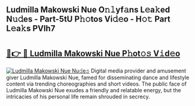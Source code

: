 ## Ludmilla Makowski Nue O𝚗𝚕yf𝚊ns L𝚎a𝚔ed N𝚞𝚍es - Part-5tU P𝚑𝚘tos Vi𝚍𝚎o - H𝚘𝚝 Part L𝚎a𝚔s PVIh7

# <h2><a href="http://kf9iiu.oniu.top/?m=Ludmilla+Makowski+Nue">🔗👉 🔴 Ludmilla Makowski Nue P𝚑ot𝚘𝚜 V𝚒d𝚎o</a></h2>

[![Ludmilla Makowski Nue Nu𝚍e𝚜](https://i.imgur.com/0qMVB7G.gif)](http://kf9iiu.oniu.top/?m=Ludmilla+Makowski+Nue)
Digital media provider and amusement giver Ludmilla Makowski Nue, famed for disseminating dance and lifestyle content via trending choreographies and short videos. The public face of Ludmilla Makowski Nue exudes a friendly and relatable energy, but the intricacies of his personal life remain shrouded in secrecy.  
